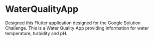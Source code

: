 # WaterQualityApp
Designed this Flutter application designed for the Google Solution Challenge. This is a Water Quality App providing information for water temperature, turbidity and pH. 
